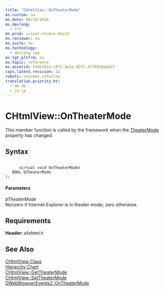 ```yaml
---
title: "CHtmlView::OnTheaterMode"
ms.custom: na
ms.date: 09/19/2016
ms.devlang: 
  - C++
ms.prod: visual-studio-dev14
ms.reviewer: na
ms.suite: na
ms.technology: 
  - devlang-cpp
ms.tgt_pltfrm: na
ms.topic: reference
ms.assetid: 53db102a-c8f2-4e2a-82fc-31f0926a8427
caps.latest.revision: 12
robots: noindex,nofollow
translation.priority.ht: 
  - de-de
  - ja-jp
---
```

# CHtmlView::OnTheaterMode
This member function is called by the framework when the [TheaterMode](https://msdn.microsoft.com/en-us/library/aa768273.aspx) property has changed.  
  
## Syntax  
  
```  
  
      virtual void OnTheaterMode(  
   BOOL bTheaterMode   
);  
```  
  
#### Parameters  
 *bTheaterMode*  
 Nonzero if Internet Explorer is in theater mode; zero otherwise.  
  
## Requirements  
 **Header:** afxhtml.h  
  
## See Also  
 [CHtmlView Class](../vs140/CHtmlView-Class.md)   
 [Hierarchy Chart](../vs140/Hierarchy-Chart.md)   
 [CHtmlView::GetTheaterMode](../vs140/CHtmlView--GetTheaterMode.md)   
 [CHtmlView::SetTheaterMode](../vs140/CHtmlView--SetTheaterMode.md)   
 [DWebBrowserEvents2::OnTheaterMode](https://msdn.microsoft.com/en-us/library/aa768292.aspx)